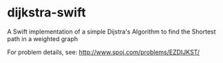 dijkstra-swift
==============

A Swift implementation of a simple Dijstra's Algorithm to find the Shortest path in a weighted graph

For problem details, see:
http://www.spoj.com/problems/EZDIJKST/

